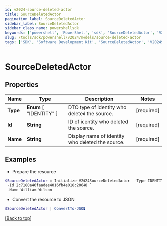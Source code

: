 ```yaml
---
id: v2024-source-deleted-actor
title: SourceDeletedActor
pagination_label: SourceDeletedActor
sidebar_label: SourceDeletedActor
sidebar_class_name: powershellsdk
keywords: ['powershell', 'PowerShell', 'sdk', 'SourceDeletedActor', 'V2024SourceDeletedActor'] 
slug: /tools/sdk/powershell/v2024/models/source-deleted-actor
tags: ['SDK', 'Software Development Kit', 'SourceDeletedActor', 'V2024SourceDeletedActor']
---
```



# SourceDeletedActor

## Properties

Name | Type | Description | Notes
------------ | ------------- | ------------- | -------------
**Type** |  **Enum** [  "IDENTITY" ] | DTO type of identity who deleted the source. | [required]
**Id** | **String** | ID of identity who deleted the source. | [required]
**Name** | **String** | Display name of identity who deleted the source. | [required]

## Examples

- Prepare the resource
```powershell
$SourceDeletedActor = Initialize-V2024SourceDeletedActor  -Type IDENTITY `
 -Id 2c7180a46faadee4016fb4e018c20648 `
 -Name William Wilson
```

- Convert the resource to JSON
```powershell
$SourceDeletedActor | ConvertTo-JSON
```


[[Back to top]](#) 

